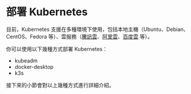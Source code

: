 # 部署 Kubernetes

目前，Kubernetes 支援在多種環境下使用，包括本地主機（Ubuntu、Debian、CentOS、Fedora 等）、雲服務（[騰訊雲](https://cloud.tencent.com/act/cps/redirect?redirect=10058&cps_key=3a5255852d5db99dcd5da4c72f05df61)、[阿里雲](https://www.aliyun.com/product/kubernetes?source=5176.11533457&userCode=8lx5zmtu&type=copy)、[百度雲](https://cloud.baidu.com/product/cce.html) 等）。

你可以使用以下幾種方式部署 Kubernetes：

* kubeadm
* docker-desktop
* k3s

接下來的小節會對以上幾種方式進行詳細介紹。
